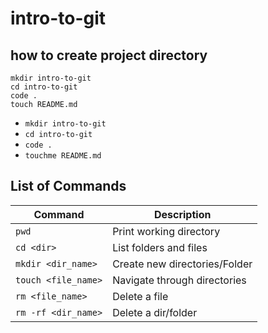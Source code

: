 # intro-to-git

## how to create project directory

```
mkdir intro-to-git
cd intro-to-git
code .
touch README.md
```

- `mkdir intro-to-git`
- `cd intro-to-git`
- `code .`
- `touchme README.md`

## List of Commands

| Command | Description |
| ------- | ----------- |
| `pwd` | Print working directory |
| `cd <dir>`| List folders and files |
| `mkdir <dir_name>` | Create new directories/Folder |
| `touch <file_name>` | Navigate through directories |
| `rm <file_name>` | Delete a file |
| `rm -rf <dir_name>` | Delete a dir/folder |
